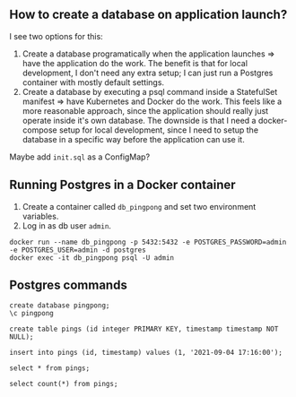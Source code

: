 ## How to create a database on application launch?
I see two options for this:
  1. Create a database programatically when the application launches => have the application do the work. The benefit is that for local development, I don't need any extra setup; I can just run a Postgres container with mostly default settings.
  2. Create a database by executing a psql command inside a StatefulSet manifest => have Kubernetes and Docker do the work. This feels like a more reasonable approach, since the application should really just operate inside it's own database. The downside is that I need a docker-compose setup for local development, since I need to setup the database in a specific way before the application can use it.

Maybe add `init.sql` as a ConfigMap?

## Running Postgres in a Docker container

1. Create a container called `db_pingpong` and set two environment variables.
2. Log in as db user `admin`.

```
docker run --name db_pingpong -p 5432:5432 -e POSTGRES_PASSWORD=admin -e POSTGRES_USER=admin -d postgres
docker exec -it db_pingpong psql -U admin
```

## Postgres commands

```
create database pingpong;
\c pingpong

create table pings (id integer PRIMARY KEY, timestamp timestamp NOT NULL);

insert into pings (id, timestamp) values (1, '2021-09-04 17:16:00');

select * from pings;

select count(*) from pings;
```
